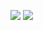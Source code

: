 ![]('https://raw.githubusercontent.com/skhiearth/Face-Detection-and-Happiness-with-OpenCV/master/Outputs/1.png')
![]('https://raw.githubusercontent.com/skhiearth/Face-Detection-and-Happiness-with-OpenCV/master/Outputs/3.png')
